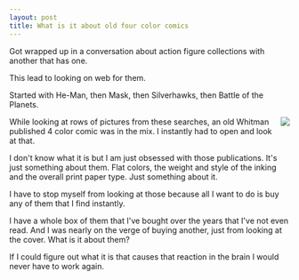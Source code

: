 ```yaml
---
layout: post
title: What is it about old four color comics
---
```

Got wrapped up in a conversation about action figure collections with another that has one. 

This lead to looking on web for them. 

Started with He-Man, 
then Mask, 
then Silverhawks, 
then Battle of the Planets.

<img src="http://i.ebayimg.com/00/s/NTAwWDMyOQ==/z/QrEAAOxyeZNTViKv/$_35.JPG" style="float:right; margin:0 0 10px 10px;">While looking at rows of pictures from these searches, an old Whitman published 4 color comic was in the mix. I instantly had to open and look at that. 

I don't know what it is but I am just obsessed with those publications. It's just something about them. Flat colors, the weight and style of the inking and the overall print paper type. Just something about it. 

I have to stop myself from looking at those because all I want to do is buy any of them that I find instantly. 

I have a whole box of them that I've bought over the years that I've not even read. And I was nearly on the verge of buying another, just from looking at the cover. What is it about them?

If I could figure out what it is that causes that reaction in the brain I would never have to work again.